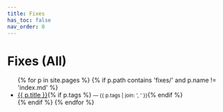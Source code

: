 ```yaml
---
title: Fixes
has_toc: false
nav_order: 0
---
```


# Fixes (All)

<ul>
{% for p in site.pages %}
  {% if p.path contains 'fixes/' and p.name != 'index.md' %}
    <li><a href='{{ p.url | relative_url }}'>{{ p.title }}</a>{% if p.tags %} <small>— {{ p.tags | join: ', ' }}</small>{% endif %}</li>
  {% endif %}
{% endfor %}
</ul>
